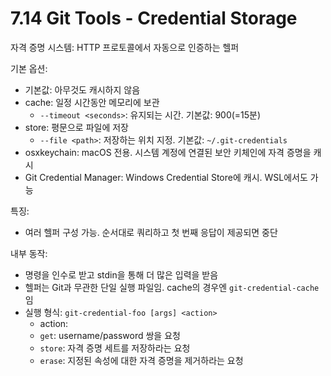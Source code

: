 # 7.14 Git Tools - Credential Storage

자격 증명 시스템: HTTP 프로토콜에서 자동으로 인증하는 헬퍼

기본 옵션:

- 기본값: 아무것도 캐시하지 않음
- cache: 일정 시간동안 메모리에 보관
  - `--timeout <seconds>`: 유지되는 시간. 기본값: 900(=15분)
- store: 평문으로 파일에 저장
  - `--file <path>`: 저장하는 위치 지정. 기본값: `~/.git-credentials`
- osxkeychain: macOS 전용. 시스템 계정에 연결된 보안 키체인에 자격 증명을 캐시
- Git Credential Manager: Windows Credential Store에 캐시. WSL에서도 가능

특징:

- 여러 헬퍼 구성 가능. 순서대로 쿼리하고 첫 번째 응답이 제공되면 중단

내부 동작:

- 명령을 인수로 받고 stdin을 통해 더 많은 입력을 받음
- 헬퍼는 Git과 무관한 단일 실행 파일임. cache의 경우엔 `git-credential-cache`임
- 실행 형식: `git-credential-foo [args] <action>`
  - action:
  - `get`: username/password 쌍을 요청
  - `store`: 자격 증명 세트를 저장하라는 요청
  - `erase`: 지정된 속성에 대한 자격 증명을 제거하라는 요청
